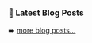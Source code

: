 ### 📕 Latest Blog Posts

<!-- BLOG-POST-LIST:START -->
<!-- BLOG-POST-LIST:END -->

➡️ [more blog posts...](https://blog.d3data.de)
